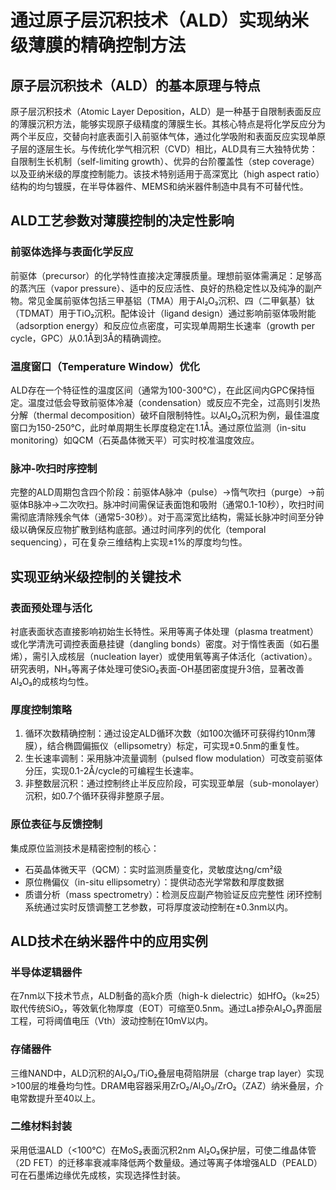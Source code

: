 # 通过原子层沉积技术（ALD）实现纳米级薄膜的精确控制方法

## 原子层沉积技术（ALD）的基本原理与特点

原子层沉积技术（Atomic Layer Deposition，ALD）是一种基于自限制表面反应的薄膜沉积方法，能够实现原子级精度的薄膜生长。其核心特点是将化学反应分为两个半反应，交替向衬底表面引入前驱体气体，通过化学吸附和表面反应实现单原子层的逐层生长。与传统化学气相沉积（CVD）相比，ALD具有三大独特优势：自限制生长机制（self-limiting growth）、优异的台阶覆盖性（step coverage）以及亚纳米级的厚度控制能力。该技术特别适用于高深宽比（high aspect ratio）结构的均匀镀膜，在半导体器件、MEMS和纳米器件制造中具有不可替代性。

## ALD工艺参数对薄膜控制的决定性影响

### 前驱体选择与表面化学反应
前驱体（precursor）的化学特性直接决定薄膜质量。理想前驱体需满足：足够高的蒸汽压（vapor pressure）、适中的反应活性、良好的热稳定性以及纯净的副产物。常见金属前驱体包括三甲基铝（TMA）用于Al₂O₃沉积、四（二甲氨基）钛（TDMAT）用于TiO₂沉积。配体设计（ligand design）通过影响前驱体吸附能（adsorption energy）和反应位点密度，可实现单周期生长速率（growth per cycle，GPC）从0.1Å到3Å的精确调控。

### 温度窗口（Temperature Window）优化
ALD存在一个特征性的温度区间（通常为100-300℃），在此区间内GPC保持恒定。温度过低会导致前驱体冷凝（condensation）或反应不完全，过高则引发热分解（thermal decomposition）破坏自限制特性。以Al₂O₃沉积为例，最佳温度窗口为150-250℃，此时单周期生长厚度稳定在1.1Å。通过原位监测（in-situ monitoring）如QCM（石英晶体微天平）可实时校准温度效应。

### 脉冲-吹扫时序控制
完整的ALD周期包含四个阶段：前驱体A脉冲（pulse）→惰气吹扫（purge）→前驱体B脉冲→二次吹扫。脉冲时间需保证表面饱和吸附（通常0.1-10秒），吹扫时间需彻底清除残余气体（通常5-30秒）。对于高深宽比结构，需延长脉冲时间至分钟级以确保反应物扩散到结构底部。通过时间序列的优化（temporal sequencing），可在复杂三维结构上实现±1%的厚度均匀性。

## 实现亚纳米级控制的关键技术

### 表面预处理与活化
衬底表面状态直接影响初始生长特性。采用等离子体处理（plasma treatment）或化学清洗可调控表面悬挂键（dangling bonds）密度。对于惰性表面（如石墨烯），需引入成核层（nucleation layer）或使用氧等离子体活化（activation）。研究表明，NH₃等离子体处理可使SiO₂表面-OH基团密度提升3倍，显著改善Al₂O₃的成核均匀性。

### 厚度控制策略
1. 循环次数精确控制：通过设定ALD循环次数（如100次循环可获得约10nm薄膜），结合椭圆偏振仪（ellipsometry）标定，可实现±0.5nm的重复性。
2. 生长速率调制：采用脉冲流量调制（pulsed flow modulation）可改变前驱体分压，实现0.1-2Å/cycle的可编程生长速率。
3. 非整数层沉积：通过控制终止半反应阶段，可实现亚单层（sub-monolayer）沉积，如0.7个循环获得非整原子层。

### 原位表征与反馈控制
集成原位监测技术是精密控制的核心：
- 石英晶体微天平（QCM）：实时监测质量变化，灵敏度达ng/cm²级
- 原位椭偏仪（in-situ ellipsometry）：提供动态光学常数和厚度数据
- 质谱分析（mass spectrometry）：检测反应副产物验证反应完整性
闭环控制系统通过实时反馈调整工艺参数，可将厚度波动控制在±0.3nm以内。

## ALD技术在纳米器件中的应用实例

### 半导体逻辑器件
在7nm以下技术节点，ALD制备的高k介质（high-k dielectric）如HfO₂（k≈25）取代传统SiO₂，等效氧化物厚度（EOT）可缩至0.5nm。通过La掺杂Al₂O₃界面层工程，可将阈值电压（Vth）波动控制在10mV以内。

### 存储器件
三维NAND中，ALD沉积的Al₂O₃/TiO₂叠层电荷陷阱层（charge trap layer）实现>100层的堆叠均匀性。DRAM电容器采用ZrO₂/Al₂O₃/ZrO₂（ZAZ）纳米叠层，介电常数提升至40以上。

### 二维材料封装
采用低温ALD（<100℃）在MoS₂表面沉积2nm Al₂O₃保护层，可使二维晶体管（2D FET）的迁移率衰减率降低两个数量级。通过等离子体增强ALD（PEALD）可在石墨烯边缘优先成核，实现选择性封装。